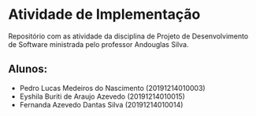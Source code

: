 # Atividade de Implementação
Repositório com as atividade da disciplina de Projeto de Desenvolvimento de Software ministrada pelo professor Andouglas Silva.

## Alunos:
- Pedro Lucas Medeiros do Nascimento (20191214010003)
- Eyshila Buriti de Araujo Azevedo (20191214010015)
- Fernanda Azevedo Dantas Silva (20191214010014)
